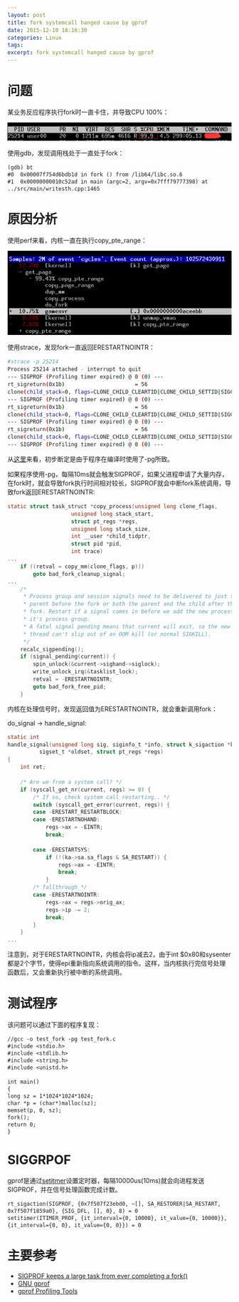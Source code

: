 ```yaml
---
layout: post
title: fork systemcall hanged cause by gprof 
date: 2015-12-10 18:16:30
categories: Linux
tags: 
excerpt: fork systemcall hanged cause by gprof 
---
```


# 问题
某业务反应程序执行fork时一直卡住，并导致CPU 100%：

![](/assets/2015-12-10-fork-problem-1.png)

使用gdb，发现调用栈处于一直处于fork：

```
(gdb) bt
#0  0x00007f754d6bdb1d in fork () from /lib64/libc.so.6
#1  0x00000000010c52ad in main (argc=2, argv=0x7fff79777398) at ../src/main/writesth.cpp:1465
```

# 原因分析

使用perf来看，内核一直在执行copy_pte_range：
 
![](/assets/2015-12-10-fork-problem-2.png)

使用strace，发现fork一直返回ERESTARTNOINTR：

```sh
#strace -p 25214
Process 25214 attached - interrupt to quit
--- SIGPROF (Profiling timer expired) @ 0 (0) ---
rt_sigreturn(0x1b)                      = 56
clone(child_stack=0, flags=CLONE_CHILD_CLEARTID|CLONE_CHILD_SETTID|SIGCHLD, child_tidptr=0x7f754ef0daf0) = ? ERESTARTNOINTR (To be restarted)
--- SIGPROF (Profiling timer expired) @ 0 (0) ---
rt_sigreturn(0x1b)                      = 56
clone(child_stack=0, flags=CLONE_CHILD_CLEARTID|CLONE_CHILD_SETTID|SIGCHLD, child_tidptr=0x7f754ef0daf0) = ? ERESTARTNOINTR (To be restarted)
--- SIGPROF (Profiling timer expired) @ 0 (0) ---
rt_sigreturn(0x1b)                      = 56
clone(child_stack=0, flags=CLONE_CHILD_CLEARTID|CLONE_CHILD_SETTID|SIGCHLD, child_tidptr=0x7f754ef0daf0) = ? ERESTARTNOINTR (To be restarted)
--- SIGPROF (Profiling timer expired) @ 0 (0) ---
```

从[这里](https://bugzilla.redhat.com/show_bug.cgi?id=645528)来看，初步断定是由于程序在编译时使用了-pg所致。

如果程序使用-pg，每隔10ms就会触发SIGPROF，如果父进程申请了大量内存，在fork时，就会导致fork执行时间相对较长，SIGPROF就会中断fork系统调用，导致fork返回ERESTARTNOINTR:

```c
static struct task_struct *copy_process(unsigned long clone_flags,
					unsigned long stack_start,
					struct pt_regs *regs,
					unsigned long stack_size,
					int __user *child_tidptr,
					struct pid *pid,
					int trace)
...
	if ((retval = copy_mm(clone_flags, p)))
		goto bad_fork_cleanup_signal;
...
	/*
	 * Process group and session signals need to be delivered to just the
	 * parent before the fork or both the parent and the child after the
	 * fork. Restart if a signal comes in before we add the new process to
	 * it's process group.
	 * A fatal signal pending means that current will exit, so the new
	 * thread can't slip out of an OOM kill (or normal SIGKILL).
 	 */
	recalc_sigpending();
	if (signal_pending(current)) {
		spin_unlock(&current->sighand->siglock);
		write_unlock_irq(&tasklist_lock);
		retval = -ERESTARTNOINTR;
		goto bad_fork_free_pid;
	}
```

内核在处理信号时，发现返回值为ERESTARTNOINTR，就会重新调用fork：

do_signal -> handle_signal:

```c
static int
handle_signal(unsigned long sig, siginfo_t *info, struct k_sigaction *ka,
	      sigset_t *oldset, struct pt_regs *regs)
{
	int ret;

	/* Are we from a system call? */
	if (syscall_get_nr(current, regs) >= 0) {
		/* If so, check system call restarting.. */
		switch (syscall_get_error(current, regs)) {
		case -ERESTART_RESTARTBLOCK:
		case -ERESTARTNOHAND:
			regs->ax = -EINTR;
			break;

		case -ERESTARTSYS:
			if (!(ka->sa.sa_flags & SA_RESTART)) {
				regs->ax = -EINTR;
				break;
			}
		/* fallthrough */
		case -ERESTARTNOINTR:
			regs->ax = regs->orig_ax;
			regs->ip -= 2;
			break;
		}
	}
...
```

注意到，对于ERESTARTNOINTR，内核会将ip减去2，由于int $0x80和sysenter都是2个字节，使得epi重新指向系统调用的指令。这样，当内核执行完信号处理函数后，又会重新执行被中断的系统调用。

# 测试程序
该问题可以通过下面的程序复现：

```
//gcc -o test_fork -pg test_fork.c
#include <stdio.h>
#include <stdlib.h>
#include <string.h>
#include <unistd.h>

int main()
{
long sz = 1*1024*1024*1024;
char *p = (char*)malloc(sz);
memset(p, 0, sz);
fork();
return 0;
}
```

# SIGGRPOF

gprof是通过[setitmer](http://man7.org/linux/man-pages/man2/setitimer.2.html)设置定时器，每隔10000us(10ms)就会向进程发送SIGPROF，并在信号处理函数完成计数。

```
rt_sigaction(SIGPROF, {0x7f507f23ebd0, ~[], SA_RESTORER|SA_RESTART, 0x7f507f1859a0}, {SIG_DFL, [], 0}, 8) = 0
setitimer(ITIMER_PROF, {it_interval={0, 10000}, it_value={0, 10000}}, {it_interval={0, 0}, it_value={0, 0}}) = 0
```

# 主要参考

* [SIGPROF keeps a large task from ever completing a fork()](https://bugzilla.redhat.com/show_bug.cgi?id=645528)
* [GNU gprof](http://www.delorie.com/gnu/docs/binutils/gprof_25.html)
* [gprof Profiling Tools](https://www.alcf.anl.gov/user-guides/gprof-profiling-tools)
